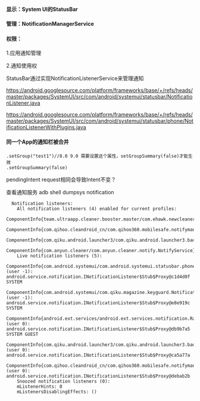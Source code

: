 #### 显示：System UI的StatusBar

#### 管理：NotificationManagerService

#### 权限：

1.应用通知管理

2.通知使用权

StatusBar通过实现NotificationListenerService来管理通知

https://android.googlesource.com/platform/frameworks/base/+/refs/heads/master/packages/SystemUI/src/com/android/systemui/statusbar/NotificationListener.java

https://android.googlesource.com/platform/frameworks/base/+/refs/heads/master/packages/SystemUI/src/com/android/systemui/statusbar/phone/NotificationListenerWithPlugins.java

#### 同一个App的通知栏被合并

```
.setGroup("test1")//8.0 9.0 需要设置这个属性，setGroupSummary(false)才能生效
.setGroupSummary(false)
```

pendingIntent request相同会导致Intent不变？


查看通知服务
adb shell dumpsys notification
```
  Notification listeners:
    All notification listeners (4) enabled for current profiles:
      ComponentInfo{team.ultraapp.cleaner.booster.master/com.ehawk.newcleaner.notifyclean.service.NotificationMonitor}
      ComponentInfo{com.qihoo.cleandroid_cn/com.qihoo360.mobilesafe.notifymanage.NotifyBlockerService}
      ComponentInfo{com.qiku.android.launcher3/com.qiku.android.launcher3.badge.NotificationListener}
      ComponentInfo{com.anyun.cleaner/com.anyun.cleaner.notify.NotifyService}
    Live notification listeners (5):
      ComponentInfo{com.android.systemui/com.android.systemui.statusbar.phone.PhoneStatusBar} (user -1): android.service.notification.INotificationListener$Stub$Proxy@c1d4d0f SYSTEM
      ComponentInfo{com.android.systemui/com.qiku.magazine.keyguard.NotificationStackScrollLayoutHelper} (user -1): android.service.notification.INotificationListener$Stub$Proxy@e8e919c SYSTEM
      ComponentInfo{android.ext.services/android.ext.services.notification.Ranker} (user 0): android.service.notification.INotificationListener$Stub$Proxy@db9b7a5 SYSTEM GUEST
      ComponentInfo{com.qiku.android.launcher3/com.qiku.android.launcher3.badge.NotificationListener} (user 0): android.service.notification.INotificationListener$Stub$Proxy@ca5a77a
      ComponentInfo{com.qihoo.cleandroid_cn/com.qihoo360.mobilesafe.notifymanage.NotifyBlockerService} (user 0): android.service.notification.INotificationListener$Stub$Proxy@debab2b
    Snoozed notification listeners (0):
    mListenerHints: 0
    mListenersDisablingEffects: ()
```